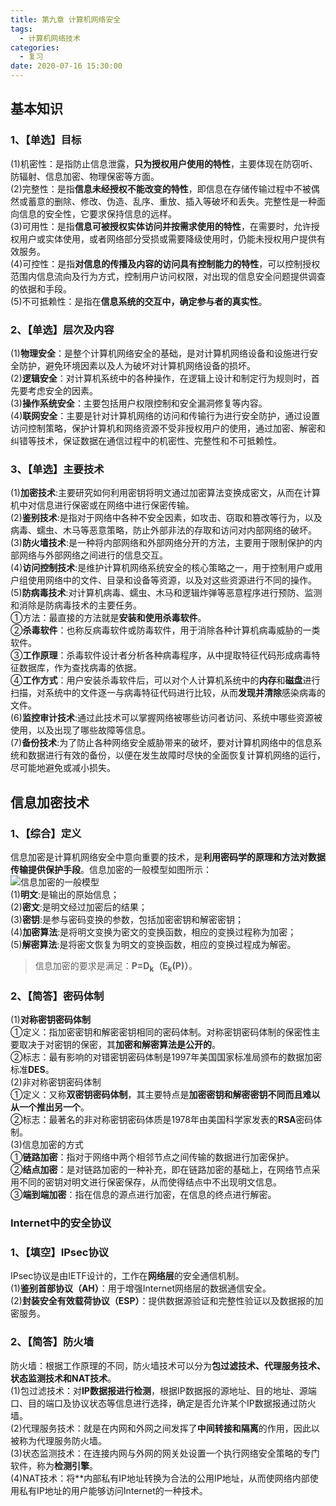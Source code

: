 ```yaml
---
title: 第九章 计算机网络安全
tags:
  - 计算机网络技术
categories:
  - 复习
date: 2020-07-16 15:30:00
---
```

## 基本知识
### 1、【单选】目标
(1)机密性：是指防止信息泄露，**只为授权用户使用的特性**，主要体现在防窃听、防辐射、信息加密、物理保密等方面。  
(2)完整性：是指**信息未经授权不能改变的特性**，即信息在存储传输过程中不被偶然或蓄意的删除、修改、伪造、乱序、重放、插入等破坏和丢失。完整性是一种面向信息的安全性，它要求保持信息的远样。  
(3)可用性：是指**信息可被授权实体访问并按需求使用的特性**，在需要时，允许授权用户或实体使用，或者网络部分受损或需要降级使用时，仍能未授权用户提供有效服务。  
(4)可控性：是指**对信息的传播及内容的访问具有控制能力的特性**，可以控制授权范围内信息流向及行为方式，控制用户访问权限，对出现的信息安全问题提供调查的依据和手段。  
(5)不可抵赖性：是指在**信息系统的交互中，确定参与者的真实性**。
### 2、【单选】层次及内容
(1)**物理安全**：是整个计算机网络安全的基础，是对计算机网络设备和设施进行安全防护，避免环境因素以及人为破坏对计算机网络设备的损坏。  
(2)**逻辑安全**：对计算机系统中的各种操作，在逻辑上设计和制定行为规则时，首先要考虑安全的因素。  
(3)**操作系统安全**：主要包括用户权限控制和安全漏洞修复等内容。  
(4)**联网安全**：主要是针对计算机网络的访问和传输行为进行安全防护，通过设置访问控制策略，保护计算机和网络资源不受非授权用户的使用，通过加密、解密和纠错等技术，保证数据在通信过程中的机密性、完整性和不可抵赖性。
### 3、【单选】主要技术
(1)**加密技术**:主要研究如何利用密钥将明文通过加密算法变换成密文，从而在计算机中对信息进行保密或在网络中进行保密传输。  
(2)**鉴别技术**:是指对于网络中各种不安全因素，如攻击、窃取和篡改等行为，以及病毒、蠕虫、木马等恶意策略，防止外部非法的存取和访问对内部网络的破坏。  
(3)**防火墙技术**:是一种将内部网络和外部网络分开的方法，主要用于限制保护的内部网络与外部网络之间进行的信息交互。  
(4)**访问控制技术**:是维护计算机网络系统安全的核心策略之一，用于控制用户或用户组使用网络中的文件、目录和设备等资源，以及对这些资源进行不同的操作。  
(5)**防病毒技术**:对计算机病毒、蠕虫、木马和逻辑炸弹等恶意程序进行预防、监测和消除是防病毒技术的主要任务。  
①方法：最直接的方法就是**安装和使用杀毒软件**。  
②**杀毒软件**：也称反病毒软件或防毒软件，用于消除各种计算机病毒威胁的一类软件。  
③**工作原理**：杀毒软件设计者分析各种病毒程序，从中提取特征代码形成病毒特征数据库，作为查找病毒的依据。  
④**工作方式**：用户安装杀毒软件后，可以对个人计算机系统中的**内存**和**磁盘**进行扫描，对系统中的文件逐一与病毒特征代码进行比较，从而**发现并清除**感染病毒的文件。  
(6)**监控审计技术**:通过此技术可以掌握网络被哪些访问者访问、系统中哪些资源被使用，以及出现了哪些故障等信息。  
(7)**备份技术**:为了防止各种网络安全威胁带来的破坏，要对计算机网络中的信息系统和数据进行有效的备份，以便在发生故障时尽快的全面恢复计算机网络的运行，尽可能地避免或减小损失。
## 信息加密技术
### 1、【综合】定义
信息加密是计算机网络安全中意向重要的技术，是**利用密码学的原理和方法对数据传输提供保护手段**。信息加密的一般模型如图所示：  
![信息加密的一般模型](/images/信息加密的一般模型.png)  
(1)**明文**:是输出的原始信息；  
(2)**密文**:是明文经过加密后的结果；  
(3)**密钥**:是参与密码变换的参数，包括加密密钥和解密密钥；  
(4)**加密算法**:是将明文变换为密文的变换函数，相应的变换过程称为加密；  
(5)**解密算法**:是将密文恢复为明文的变换函数，相应的变换过程成为解密。  
>信息加密的要求是满足：**P=D<sub>k</sub>（E<sub>k</sub>(P)）**。
### 2、【简答】密码体制
(1)**对称密钥密码体制**  
①定义：指加密密钥和解密密钥相同的密码体制。对称密钥密码体制的保密性主要取决于对密钥的保密，其**加密和解密算法是公开的**。  
②标志：最有影响的对错密钥密码体制是1997年美国国家标准局颁布的数据加密标准**DES**。  
(2)非对称密钥密码体制  
①定义：又称**双密钥密码体制**，其主要特点是**加密密钥和解密密钥不同而且难以从一个推出另一个**。  
②标志：最著名的非对称密钥密码体质是1978年由美国科学家发表的**RSA**密码体制。  
(3)信息加密的方式  
①**链路加密**：指对于网络中两个相邻节点之间传输的数据进行加密保护。  
②**结点加密**：是对链路加密的一种补充，即在链路加密的基础上，在网络节点采用不同的密钥对明文进行保密保存，从而使得结点中不出现明文信息。  
③**端到端加密**：指在信息的源点进行加密，在信息的终点进行解密。  
### Internet中的安全协议
### 1、【填空】IPsec协议
IPsec协议是由IETF设计的，工作在**网络层**的安全通信机制。  
(1)**鉴别首部协议（AH）**：用于增强Internet网络层的数据通信安全。  
(2)**封装安全有效载荷协议（ESP）**：提供数据源验证和完整性验证以及数据报的加密服务。
### 2、【简答】防火墙
防火墙：根据工作原理的不同，防火墙技术可以分为**包过滤技术、代理服务技术、状态监测技术和NAT技术**。  
(1)包过滤技术：对**IP数据报进行检测**，根据IP数据报的源地址、目的地址、源端口、目的端口及协议状态等信息进行选择，确定是否允许某个IP数据报通过防火墙。  
(2)代理服务技术：就是在内网和外网之间发挥了**中间转接和隔离**的作用，因此以被称为代理服务防火墙。  
(3)状态监测技术：在连接内网与外网的网关处设置一个执行网络安全策略的专门软件，称为**检测引擎**。  
(4)NAT技术：将**内部私有IP地址转换为合法的公用IP地址，从而使网络内部使用私有IP地址的用户能够访问Internet的一种技术。